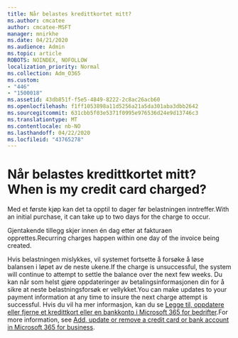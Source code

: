 ```yaml
---
title: Når belastes kredittkortet mitt?
ms.author: cmcatee
author: cmcatee-MSFT
manager: mnirkhe
ms.date: 04/21/2020
ms.audience: Admin
ms.topic: article
ROBOTS: NOINDEX, NOFOLLOW
localization_priority: Normal
ms.collection: Adm_O365
ms.custom:
- "446"
- "1500018"
ms.assetid: 43db851f-f5e5-4849-8222-2c8ac26acb60
ms.openlocfilehash: f1ff1053898a11d5256a21a5da301aba3dbb2642
ms.sourcegitcommit: 631cbb5f03e5371f0995e976536d24e9d13746c3
ms.translationtype: MT
ms.contentlocale: nb-NO
ms.lasthandoff: 04/22/2020
ms.locfileid: "43765278"
---
```

# <a name="when-is-my-credit-card-charged"></a><span data-ttu-id="90199-102">Når belastes kredittkortet mitt?</span><span class="sxs-lookup"><span data-stu-id="90199-102">When is my credit card charged?</span></span>

<span data-ttu-id="90199-103">Med et første kjøp kan det ta opptil to dager før belastningen inntreffer.</span><span class="sxs-lookup"><span data-stu-id="90199-103">With an initial purchase, it can take up to two days for the charge to occur.</span></span>
  
<span data-ttu-id="90199-104">Gjentakende tillegg skjer innen én dag etter at fakturaen opprettes.</span><span class="sxs-lookup"><span data-stu-id="90199-104">Recurring charges happen within one day of the invoice being created.</span></span>
  
<span data-ttu-id="90199-105">Hvis belastningen mislykkes, vil systemet fortsette å forsøke å løse balansen i løpet av de neste ukene.</span><span class="sxs-lookup"><span data-stu-id="90199-105">If the charge is unsuccessful, the system will continue to attempt to settle the balance over the next few weeks.</span></span> <span data-ttu-id="90199-106">Du kan når som helst gjøre oppdateringer av betalingsinformasjonen din for å sikre at neste belastningsforsøk er vellykket.</span><span class="sxs-lookup"><span data-stu-id="90199-106">You can make updates to your payment information at any time to insure the next charge attempt is successful.</span></span> <span data-ttu-id="90199-107">Hvis du vil ha mer informasjon, kan du se [Legge til, oppdatere eller fjerne et kredittkort eller en bankkonto i Microsoft 365 for bedrifter](https://docs.microsoft.com/office365/admin/subscriptions-and-billing/add-update-or-remove-credit-card-or-bank-account).</span><span class="sxs-lookup"><span data-stu-id="90199-107">For more information, see [Add, update or remove a credit card or bank account in Microsoft 365 for business](https://docs.microsoft.com/office365/admin/subscriptions-and-billing/add-update-or-remove-credit-card-or-bank-account).</span></span>